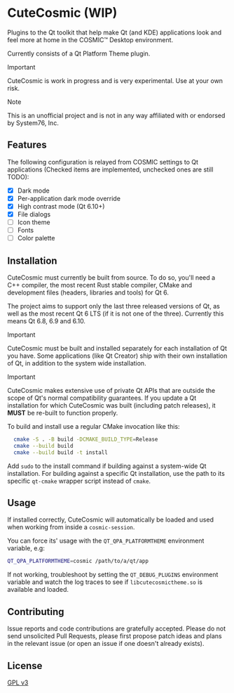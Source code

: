 # CuteCosmic (WIP)

Plugins to the Qt toolkit that help make Qt (and KDE) applications look and feel more at home in the COSMIC™ Desktop environment.

Currently consists of a Qt Platform Theme plugin.

> [!IMPORTANT]
> CuteCosmic is work in progress and is very experimental. Use at your own risk.

> [!NOTE]
> This is an unofficial project and is not in any way affiliated with or endorsed by System76, Inc.

## Features

The following configuration is relayed from COSMIC settings to Qt applications (Checked items are implemented, unchecked ones are still TODO):

- [x] Dark mode
- [x] Per-application dark mode override
- [x] High contrast mode (Qt 6.10+)
- [x] File dialogs
- [ ] Icon theme
- [ ] Fonts
- [ ] Color palette

## Installation

CuteCosmic must currently be built from source. To do so, you'll need a C++ compiler, the most recent Rust stable compiler, CMake and development files (headers, libraries and tools) for Qt 6.

The project aims to support only the last three released versions of Qt, as well as the most recent Qt 6 LTS (if it is not one of the three). Currently this means Qt 6.8, 6.9 and 6.10.

> [!IMPORTANT]
> CuteCosmic must be built and installed separately for each installation of Qt you have. Some applications (like Qt Creator) ship with their own installation of Qt, in addition to the system wide installation.

> [!IMPORTANT]
> CuteCosmic makes extensive use of private Qt APIs that are outside the scope of Qt's normal compatibility guarantees. If you update a Qt installation for which CuteCosmic was built (including patch releases), it **MUST** be re-built to function properly.

To build and install use a regular CMake invocation like this:

```bash
  cmake -S . -B build -DCMAKE_BUILD_TYPE=Release
  cmake --build build
  cmake --build build -t install
```

Add `sudo` to the install command if building against a system-wide Qt installation. For building against a specific Qt installation, use the path to its specific `qt-cmake` wrapper script instead of `cmake`.

## Usage

If installed correctly, CuteCosmic will automatically be loaded and used when working from inside a `cosmic-session`.

You can force its' usage with the `QT_QPA_PLATFORMTHEME` environment variable, e.g:
```bash
QT_QPA_PLATFORMTHEME=cosmic /path/to/a/qt/app
```

If not working, troubleshoot by setting the `QT_DEBUG_PLUGINS` environment variable and watch the log traces to see if `libcutecosmictheme.so` is available and loaded.

## Contributing

Issue reports and code contributions are gratefully accepted. Please do not send unsolicited Pull Requests, please first propose patch ideas and plans in the relevant issue (or open an issue if one doesn't already exists).

## License

[GPL v3](https://choosealicense.com/licenses/gpl-3.0/)
